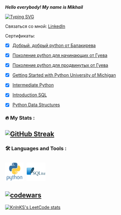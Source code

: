 ***Hello everybody! My name is Mikhail***

[![Typing SVG](https://readme-typing-svg.demolab.com?font=Fira+Code&pause=1000&width=435&lines=I+am+a+Python+developer)](https://git.io/typing-svg)

Связаться со мной:
[Linkedln](https://linkedin.com/in/iurinmikhail)

Сертификаты:
- [X] [Добрый, добрый python от Балакирева](https://stepik.org/cert/1712915)
- [X] [Поколение python для начинающих от Гуева](https://stepik.org/cert/1585195)
- [X] [Поколение python для продвинутых от Гуева](https://stepik.org/cert/1627241)
- [X] [Getting Started with Python University of Michigan](https://www.coursera.org/account/accomplishments/certificate/QV65R2U4XHD5)
- [X] [Intermediate Python](https://www.sololearn.com/certificates/CT-IPMURTM9)
- [X] [Introduction SQL](https://www.sololearn.com/certificates/CC-FK6EL8R3)
- [X] [Python Data Structures](https://www.sololearn.com/certificates/CT-U0FYKAYB)



### :fire: My Stats :
[![GitHub Streak](http://github-readme-streak-stats.herokuapp.com?user=iurinmikhail&theme=dark&background=000000)](https://git.io/streak-stats)
---
### :hammer_and_wrench: Languages and Tools :
<img src="https://github.com/devicons/devicon/blob/master/icons/python/python-original-wordmark.svg" title="Python" alt="Python" width="60" height="60"/>&nbsp;
<img src="https://github.com/devicons/devicon/blob/master/icons/sqlite/sqlite-original-wordmark.svg" title="SQLite" alt="SQLite" width="60" height="60"/>&nbsp;
---
[![codewars](https://www.codewars.com/users/myuri001/badges/large)](https://www.codewars.com/users/myuri001)   
---
[![KnlnKS's LeetCode stats](https://leetcode-stats-six.vercel.app/api?username=myurin001&theme=dark)](https://leetcode.com/myurin001/)



